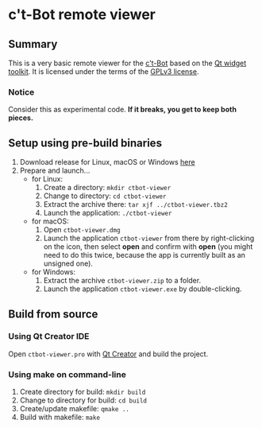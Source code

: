 # c't-Bot remote viewer

## Summary

This is a very basic remote viewer for the [c't-Bot][ctBot] based on the [Qt widget toolkit][qt]. It is licensed under the terms of the [GPLv3 license](LICENSE.md).

### Notice

Consider this as experimental code. **If it breaks, you get to keep both pieces.**

## Setup using pre-build binaries

1. Download release for Linux, macOS or Windows [here][release]
1. Prepare and launch...
    * for Linux:
        1. Create a directory: `mkdir ctbot-viewer`
        1. Change to directory: `cd ctbot-viewer`
        1. Extract the archive there: `tar xjf ../ctbot-viewer.tbz2`
        1. Launch the application: `./ctbot-viewer`
    * for macOS:
        1. Open `ctbot-viewer.dmg`
        1. Launch the application `ctbot-viewer` from there by right-clicking on the icon, then select **open** and confirm with **open** (you might need to do this twice, because the app is currently built as an unsigned one).
    * for Windows:
        1. Extract the archive `ctbot-viewer.zip` to a folder.
        1. Launch the application `ctbot-viewer.exe` by double-clicking.

## Build from source

### Using Qt Creator IDE

Open `ctbot-viewer.pro` with [Qt Creator][qt-creator] and build the project.

### Using make on command-line

1. Create directory for build: `mkdir build`
1. Change to directory for build: `cd build`
1. Create/update makefile: `qmake ..`
1. Build with makefile: `make`

[ctBot]: https://www.ct-bot.de
[release]: https://github.com/tsandmann/ctbot-viewer/releases
[qt]: https://en.wikipedia.org/wiki/Qt_(software)
[qt-creator]: https://de.wikipedia.org/wiki/Qt_Creator
